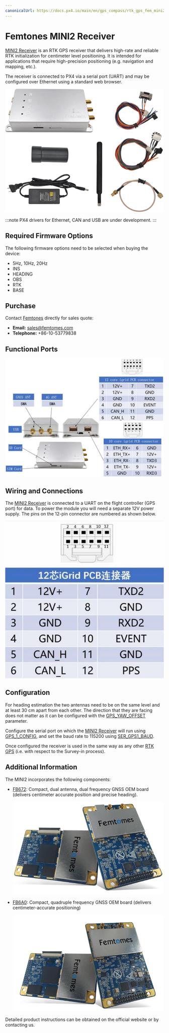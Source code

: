 ```yaml
---
canonicalUrl: https://docs.px4.io/main/en/gps_compass/rtk_gps_fem_mini2
---
```


# Femtones MINI2 Receiver

[MINI2 Receiver](http://www.femtomes.com) is an RTK GPS receiver that delivers high-rate and reliable RTK initialization for centimeter level positioning.
It is intended for applications that require high-precision positioning (e.g. navigation and mapping, etc.).

The receiver is connected to PX4 via a serial port (UART) and may be configured over Ethernet using a standard web browser.

![MINI II Receiver](../../assets/hardware/gps/rtk_fem_miniII_receiver.jpg)

:::note
PX4 drivers for Ethernet, CAN and USB are under development.
:::

## Required Firmware Options

The following firmware options need to be selected when buying the device:
- 5Hz, 10Hz, 20Hz 
- INS 
- HEADING
- OBS
- RTK
- BASE 

## Purchase

Contact [Femtones](http://www.femtomes.com) directly for sales quote:
- **Email:** [sales@femtomes.com](mailto:sales@femtomes.com)
- **Telephone:** +86-10-53779838

## Functional Ports

![MINI II 1](../../assets/hardware/gps/rtk_fem_miniII_1.jpg)

## Wiring and Connections

The [MINI2 Receiver](http://www.femtomes.com) is connected to a UART on the flight controller (GPS port) for data.
To power the module you will need a separate 12V power supply.
The pins on the 12-pin connector are numbered as shown below.

![MINI_II_2](../../assets/hardware/gps/rtk_fem_miniII_2.jpg)


## Configuration

For heading estimation the two antennas need to be on the same level and at least 30 cm apart from each other.
The direction that they are facing does not matter as it can be configured with the [GPS_YAW_OFFSET](../advanced_config/parameter_reference.md#GPS_YAW_OFFSET) parameter.

Configure the serial port on which the [MINI2 Receiver](http://www.femtomes.com) will run using [GPS_1_CONFIG](../advanced_config/parameter_reference.md#GPS_1_CONFIG), and set the baud rate to 115200 using [SER_GPS1_BAUD](../advanced_config/parameter_reference.md#SER_GPS1_BAUD).

Once configured the receiver is used in the same way as any other [RTK GPS](../gps_compass/rtk_gps.md) (i.e. with respect to the Survey-in process).


## Additional Information

The MINI2 incorporates the following components:

- [FB672](http://www.femtomes.com/en/FB672.php): Compact, dual antenna, dual frequency GNSS OEM board (delivers centimeter accurate position and precise heading).

  ![FB672](../../assets/hardware/gps/rtk_fem_fb_1.jpg)

- [FB6A0](http://www.femtomes.com/en/FB6A0.php): Compact, quadruple frequency GNSS OEM board (delivers centimeter-accurate positioning)

  ![FB6A0](../../assets/hardware/gps/rtk_fem_fb_2.jpg)

Detailed product instructions can be obtained on the official website or by contacting us.
